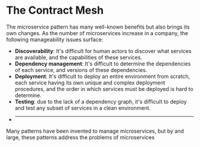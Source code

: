 # The Contract Mesh

The microservice pattern has many well-known benefits but also brings its own changes. As the number of microservices increase in a company, the following manageability issues surface:

- **Discoverability**: It's difficult for human actors to discover what services are available, and the capabilities of these services.
- **Dependency management**: It's difficult to determine the dependencies of each service, and versions of these dependencies.
- **Deployment**: It's difficult to deploy an entire environment from scratch, each service having its own unique and complex deployment procedures, and the order in which services must be deployed is hard to determine.
- **Testing**: due to the lack of a dependency graph, it's difficult to deploy and test any subset of services in a clean environment.
- ****

Many patterns have been invented to manage microservices, but by and large, these patterns address the problems of microservices 
